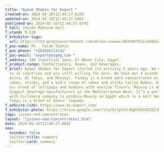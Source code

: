 ```yaml
---
title: "Ayman Shahin for Export "
created-on: 2024-02-16T12:44:27.616Z
updated-on: 2024-02-16T12:44:27.646Z
published-on: 2024-02-16T12:44:27.674Z
f_hall: Sheikh Maktoum Hall
f_stand: M-D10
f_exhibitor-logo:
  url: https://lh3.googleusercontent.com/drive-viewer/AEYmBYTEJcvSXQIoqt4eCssZT56QnWouN1RMp6tyMji6UMu2sy7QOMB3A6otkuu4jfUW6sqjmb-6tz1Qs4UgOkw8Ik2fnS7fjw=s1600
f_poc-name: Ms . Farah Shahin
f_poc-phone: "+201016111141"
f_poc-email: "export@asgeg.com "
f_address: 100 Industrial Zone, El Obour City, Egypt.
f_product-range: Confectionary, beans, and beverages.
f_brief: Ayman Shahin for Export started its activity 3 years ago. We exported
  to 12 countries and are still willing for more. We have our 4 brands (Funday,
  Astra, Al Tahya, and Moussy). Funday is a brand more concentrated on popcorn,
  cakes, sticks, and a kid's range of cakes and sticks called Boboo. Astra is
  our brand of lollipops and bonbons with massive flavors. Moussy is one of the
  biggest beverage manufacturers in the Mediterranean West. It’s a partnership
  with Carlsberg company to produce Moussy in Egypt which is a malt beverage. Al
  Tahya is a brand of beans- legumes.
f_website-link: https://www.as-export.com/
f_exhibitor-photo: https://drive.google.com/file/d/1pCU9-DgH7dbtOZZbZJPJG2YgBATFdWpp/view?usp=drive_link
tags: juices-and-concentrates
layout: "[juices-and-concentrates].html"
date: 2024-02-16T12:44:27.694Z
seo:
  noindex: false
  twitter:title: summary
  twitter:card: summary
---
```

